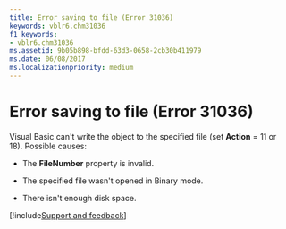 ```yaml
---
title: Error saving to file (Error 31036)
keywords: vblr6.chm31036
f1_keywords:
- vblr6.chm31036
ms.assetid: 9b05b898-bfdd-63d3-0658-2cb30b411979
ms.date: 06/08/2017
ms.localizationpriority: medium
---
```



# Error saving to file (Error 31036)

Visual Basic can't write the object to the specified file (set **Action** = 11 or 18). Possible causes:



- The **FileNumber** property is invalid.
    
- The specified file wasn't opened in Binary mode.
    
- There isn't enough disk space.

[!include[Support and feedback](~/includes/feedback-boilerplate.md)]